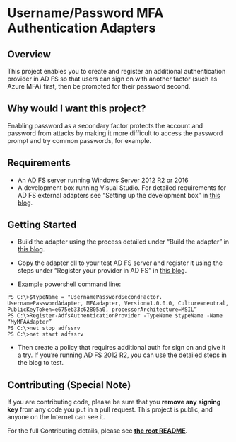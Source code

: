 # Username/Password MFA Authentication Adapters 

## Overview 

This project enables you to create and register an additional authentication provider in AD FS so that users can sign on with another factor (such as Azure MFA) first, then be prompted for their password second.

## Why would I want this project?

Enabling password as a secondary factor protects the account and password from attacks by making it more difficult to access the password prompt and try common passwords, for example. 

## Requirements 

- An AD FS server running Windows Server 2012 R2 or 2016
- A development box running Visual Studio.  For detailed requirements for AD FS external adapters see “Setting up the development box” in [this blog](https://blogs.msdn.microsoft.com/jenfieldmsft/2014/03/24/build-your-own-external-authentication-provider-for-ad-fs-in-windows-server-2012-r2-walk-through-part-1/).


## Getting Started 

- Build the adapter using the process detailed under “Build the adapter” in [this blog](https://blogs.msdn.microsoft.com/jenfieldmsft/2014/03/24/build-your-own-external-authentication-provider-for-ad-fs-in-windows-server-2012-r2-walk-through-part-1/).
- Copy the adapter dll to your test AD FS server and register it using the steps under “Register your provider in AD FS” in [this blog](https://blogs.msdn.microsoft.com/jenfieldmsft/2014/03/24/build-your-own-external-authentication-provider-for-ad-fs-in-windows-server-2012-r2-walk-through-part-1/).

- Example powershell command line:
```
PS C:\>$typeName = "UsernamePasswordSecondFactor. UsernamePasswordAdapter, MFAadapter, Version=1.0.0.0, Culture=neutral, PublicKeyToken=e675eb33c62805a0, processorArchitecture=MSIL”
PS C:\>Register-AdfsAuthenticationProvider -TypeName $typeName -Name “MyMFAAdapter”
PS C:\>net stop adfssrv
PS C:\>net start adfssrv 
```

- Then create a policy that requires additional auth for sign on and give it a try.  If you’re running AD FS 2012 R2, you can use the detailed steps in the blog to test. 



## Contributing (Special Note)

If you are contributing code, please be sure that you __remove any signing key__ from any code you 
put in a pull request. This project is public, and anyone on the Internet can see it.

For the full Contributing details, please see __[the root README](../README.md)__.
